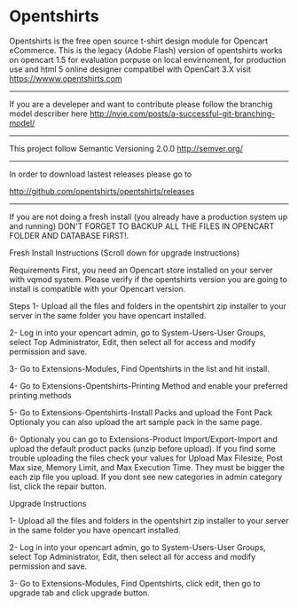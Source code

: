 Opentshirts
===========

Opentshirts is the free open source t-shirt design module for Opencart eCommerce.
This is the legacy (Adobe Flash) version of opentshirts works on opencart 1.5 for evaluation porpuse on local envirnoment,
for production use and html 5 online designer compatibel with OpenCart 3.X visit https://wwww.opentshirts.com

--------------------------------------------------------------------------------

If you are a develeper and want to contribute please follow the branchig model describer here
http://nvie.com/posts/a-successful-git-branching-model/

--------------------------------------------------------------------------------

This project follow Semantic Versioning 2.0.0
http://semver.org/

--------------------------------------------------------------------------------

In order to download lastest releases please go to 

http://github.com/opentshirts/opentshirts/releases

--------------------------------------------------------------------------------

If you are not doing a fresh install (you already have a production system up and running) DON'T FORGET TO BACKUP ALL THE FILES IN OPENCART FOLDER AND DATABASE FIRST!.

Fresh Install Instructions (Scroll down for upgrade instructions)

Requirements
First, you need an Opencart store installed on your server with vqmod system.
Please verify if the opentshirts version you are going to install is compatible with your Opencart version.

Steps
1- Upload all the files and folders in the opentshirt zip installer to your server in the same folder you have opencart installed.

2- Log in into your opencart admin, go to System-Users-User Groups, select Top Administrator, Edit, then select all for access and modify permission and save.

3- Go to Extensions-Modules, Find Opentshirts in the list and hit install.

4- Go to Extensions-Opentshirts-Printing Method and enable your preferred printing methods

5- Go to Extensions-Opentshirts-Install Packs and upload the Font Pack
Optionaly you can also upload the art sample pack in the same page.

6- Optionaly you can go to Extensions-Product Import/Export-Import and upload the default product packs (unzip before upload). If you find some trouble uploading the files check your values for Upload Max Filesize, Post Max size, Memory Limit, and Max Execution Time. They must be bigger the each zip file you upload.
If you dont see new categories in admin category list, click the repair button.

Upgrade Instructions

1- Upload all the files and folders in the opentshirt zip installer to your server in the same folder you have opencart installed.

2- Log in into your opencart admin, go to System-Users-User Groups, select Top Administrator, Edit, then select all for access and modify permission and save.

3- Go to Extensions-Modules, Find Opentshirts, click edit, then go to upgrade tab and click upgrade button.
